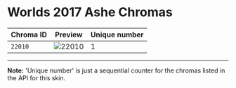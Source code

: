 # Worlds 2017 Ashe Chromas

| Chroma ID | Preview | Unique number |
|---|---|---|
| `22010` | ![22010](https://raw.communitydragon.org/latest/plugins/rcp-be-lol-game-data/global/default/v1/champion-chroma-images/22/22010.png) | 1 |

---

**Note:** 'Unique number' is just a sequential counter for the chromas listed in the API for this skin.